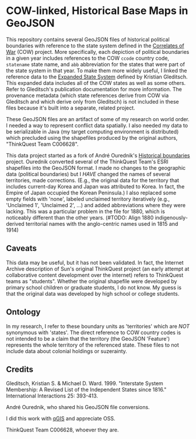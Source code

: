 # COW-linked, Historical Base Maps in GeoJSON

This repository contains several GeoJSON files of historical political boundaries with reference to the state system defined in the [Correlates of War](http://correlatesofwar.org) (COW) project. More specifically, each depiction of political boundaries in a given year includes references to the COW `ccode` country code, `statename` state name, and `abb` abbreviation for the states that were part of the state system in that year. To make them more widely useful, I linked the reference data to the [Expanded State System](http://ksgleditsch.com/statelist.html) defined by Kristian Gleditsch. This expanded data includes all of the COW states as well as some others. Refer to Gleditsch's publication documentation for more information. The provenance metadata (which state references derive from COW via Gleditsch and which derive only from Gleditsch) is not included in these files because it's built into a separate, related project. 

These GeoJSON files are an artifact of some of my research on world order. I needed a way to represent conflict data spatially. I also needed my data to be serializable in Java (my target computing environment is distributed) which precluded using the shapefiles produced by the original authors, "ThinkQuest Team C006628". 

This data project started as a fork of André Ourednik's [Historical boundaries](https://github.com/aourednik/historical-basemaps) project. Ourednik converted several of the ThinkQuest Team's ESRI shapefiles into the GeoJSON format. I made no changes to the geographic data (political boundaries) but I _HAVE_ changed the names of several territories, made corrections. (E.g., the original data for the territory that includes current-day Korea and Japan was attributed to Korea. In fact, the Empire of Japan occupied the Korean Peninsula.) I also replaced some empty fields with 'none', labeled unclaimed territory iteratively (e.g., 'Unclaimed 1', 'Unclaimed 2', ...) and added abbreviations where they were lacking. This was a particular problem in the file for 1880, which is noticeably different than the other years. (#TODO: Align 1880 indigenously-derived territorial names with the anglo-centric names used in 1815 and 1914)

## Caveats
This data may be useful, but it has not been validated. In fact, the Internet Archive description of Sun's original ThinkQuest project (an early attempt at collaborative content development over the internet) refers to ThinkQuest teams as "students". Whether the original shapefile were developed by primary school children or graduate students, I do not know. My guess is that the original data was developed by high school or college students. 

## Ontology
In my research, I refer to these boundary units as 'territories' which are _NOT_ synonymous with 'states'. The direct reference to COW country codes is not intended to be a claim that the territory (the GeoJSON 'Feature') represents the whole territory of the referenced state. These files to not include data about colonial holdings or suzerainty. 

## Credits
Gleditsch, Kristian S. & Michael D. Ward. 1999. "Interstate System Membership: A Revised List of the Independent States since 1816." International Interactions 25: 393-413. 

André Ourednik, who shared his GeoJSON file conversions.

I did this work with [qGIS](https://github.com/qgis/QGIS) and appreciate OSS.

ThinkQuest Team C006628, whoever they are.





